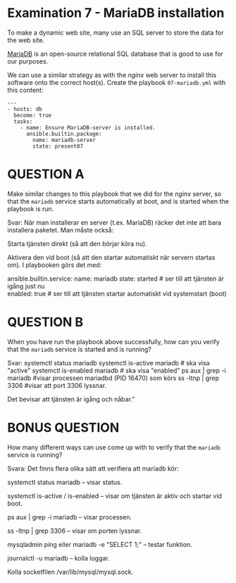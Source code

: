 # Examination 7 - MariaDB installation

To make a dynamic web site, many use an SQL server to store the data for the web site.

[MariaDB](https://mariadb.org/) is an open-source relational SQL database that is good
to use for our purposes.

We can use a similar strategy as with the _nginx_ web server to install this
software onto the correct host(s). Create the playbook `07-mariadb.yml` with this content:

    ---
    - hosts: db
      become: true
      tasks:
        - name: Ensure MariaDB-server is installed.
          ansible.builtin.package:
            name: mariadb-server
            state: present07

# QUESTION A

Make similar changes to this playbook that we did for the _nginx_ server, so that
the `mariadb` service starts automatically at boot, and is started when the playbook
is run.

Svar:
När man installerar en server (t.ex. MariaDB) räcker det inte att bara installera paketet.
Man måste också:

Starta tjänsten direkt (så att den börjar köra nu).

Aktivera den vid boot (så att den startar automatiskt när servern startas om).
I playbooken görs det med:

ansible.builtin.service:
  name: mariadb
  state: started        # ser till att tjänsten är igång just nu   
  enabled: true         # ser till att tjänsten startar automatiskt vid systemstart (boot)


# QUESTION B

When you have run the playbook above successfully, how can you verify that the `mariadb`
service is started and is running?

Svar:
systemctl status mariadb
systemctl is-active mariadb    # ska visa "active"
systemctl is-enabled mariadb   # ska visa "enabled"
ps aux | grep -i mariadb       #visar processen mariadbd (PID 16470) som körs
ss -ltnp   | grep 3306         #visar att port 3306 lyssnar.  

Det bevisar att tjänsten är igång och nåbar.”


# BONUS QUESTION

How many different ways can use come up with to verify that the `mariadb` service is running?

Svara:
Det finns flera olika sätt att verifiera att mariadb kör:

systemctl status mariadb – visar status.

systemctl is-active / is-enabled – visar om tjänsten är aktiv och startar vid boot.

ps aux | grep -i mariadb – visar processen.

ss -ltnp | grep 3306 – visar om porten lyssnar.

mysqladmin ping eller mariadb -e "SELECT 1;" – testar funktion.

journalctl -u mariadb – kolla loggar.

Kolla socketfilen /var/lib/mysql/mysql.sock.
